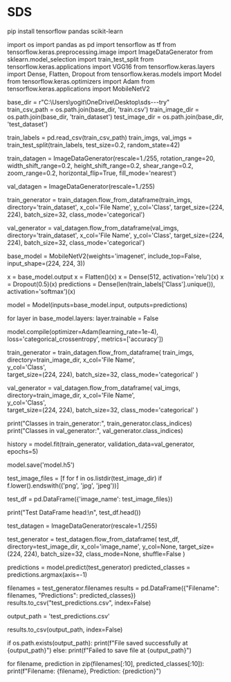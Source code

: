# SDS
pip install tensorflow pandas scikit-learn

import os
import pandas as pd
import tensorflow as tf
from tensorflow.keras.preprocessing.image import ImageDataGenerator
from sklearn.model_selection import train_test_split
from tensorflow.keras.applications import VGG16
from tensorflow.keras.layers import Dense, Flatten, Dropout
from tensorflow.keras.models import Model
from tensorflow.keras.optimizers import Adam
from tensorflow.keras.applications import MobileNetV2


base_dir = r"C:\Users\yogit\OneDrive\Desktop\sds---try"  
train_csv_path = os.path.join(base_dir, 'train.csv')
train_image_dir = os.path.join(base_dir, 'train_dataset')
test_image_dir = os.path.join(base_dir, 'test_dataset')


train_labels = pd.read_csv(train_csv_path)
train_imgs, val_imgs = train_test_split(train_labels, test_size=0.2, random_state=42)


train_datagen = ImageDataGenerator(rescale=1./255, 
                                   rotation_range=20, 
                                   width_shift_range=0.2, 
                                   height_shift_range=0.2, 
                                   shear_range=0.2, 
                                   zoom_range=0.2, 
                                   horizontal_flip=True, 
                                   fill_mode='nearest')

val_datagen = ImageDataGenerator(rescale=1./255)

train_generator = train_datagen.flow_from_dataframe(train_imgs, 
                                                    directory='train_dataset', 
                                                    x_col='File Name', 
                                                    y_col='Class', 
                                                    target_size=(224, 224), 
                                                    batch_size=32, 
                                                    class_mode='categorical')

val_generator = val_datagen.flow_from_dataframe(val_imgs, 
                                                directory='train_dataset', 
                                                x_col='File Name', 
                                                y_col='Class', 
                                                target_size=(224, 224), 
                                                batch_size=32, 
                                                class_mode='categorical')


base_model = MobileNetV2(weights='imagenet', include_top=False, input_shape=(224, 224, 3))

x = base_model.output
x = Flatten()(x)
x = Dense(512, activation='relu')(x)
x = Dropout(0.5)(x)
predictions = Dense(len(train_labels['Class'].unique()), activation='softmax')(x)

model = Model(inputs=base_model.input, outputs=predictions)

for layer in base_model.layers:
    layer.trainable = False

model.compile(optimizer=Adam(learning_rate=1e-4), loss='categorical_crossentropy', metrics=['accuracy'])



train_generator = train_datagen.flow_from_dataframe(
    train_imgs,
    directory=train_image_dir,
    x_col='File Name',  
    y_col='Class',       
    target_size=(224, 224),
    batch_size=32,
    class_mode='categorical'
)

val_generator = val_datagen.flow_from_dataframe(
    val_imgs,
    directory=train_image_dir,
    x_col='File Name',  
    y_col='Class',       
    target_size=(224, 224),
    batch_size=32,
    class_mode='categorical'
)

print("Classes in train_generator:", train_generator.class_indices)
print("Classes in val_generator:", val_generator.class_indices)


history = model.fit(train_generator, validation_data=val_generator, epochs=5)


model.save('model.h5')


test_image_files = [f for f in os.listdir(test_image_dir) if f.lower().endswith(('png', 'jpg', 'jpeg'))]

test_df = pd.DataFrame({'image_name': test_image_files})

print("Test DataFrame head:\n", test_df.head())


test_datagen = ImageDataGenerator(rescale=1./255)

test_generator = test_datagen.flow_from_dataframe(
    test_df,
    directory=test_image_dir,
    x_col='image_name',
    y_col=None,
    target_size=(224, 224),
    batch_size=32,
    class_mode=None,
    shuffle=False
)


predictions = model.predict(test_generator)
predicted_classes = predictions.argmax(axis=-1)


filenames = test_generator.filenames
results = pd.DataFrame({"Filename": filenames, "Predictions": predicted_classes})
results.to_csv("test_predictions.csv", index=False)


output_path = 'test_predictions.csv'

results.to_csv(output_path, index=False)

if os.path.exists(output_path):
    print(f"File saved successfully at {output_path}")
else:
    print(f"Failed to save file at {output_path}")


for filename, prediction in zip(filenames[:10], predicted_classes[:10]):  
    print(f"Filename: {filename}, Prediction: {prediction}")
    
